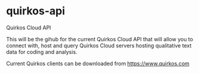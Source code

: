 # quirkos-api
Quirkos Cloud API

This will be the gihub for the current Quirkos Cloud API that will allow you to connect with, host and query Quirkos Cloud servers hosting qualitative text data for coding and analysis.

Current Quirkos clients can be downloaded from https://www.quirkos.com
